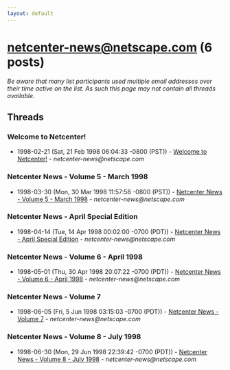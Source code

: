 ```yaml
---
layout: default
---
```


# netcenter-news@netscape.com (6 posts)

_Be aware that many list participants used multiple email addresses over their time active on the list. As such this page may not contain all threads available._

## Threads

### Welcome to Netcenter!
+ 1998-02-21 (Sat, 21 Feb 1998 06:04:33 -0800 (PST)) - [Welcome to Netcenter!](/archive/1998/02/4d0d0afa0de1e95511b681b1e9a8889a141bb2bd0d4bd74b423feb7c275d48c2) - _netcenter-news@netscape.com_

### Netcenter News - Volume 5 - March 1998
+ 1998-03-30 (Mon, 30 Mar 1998 11:57:58 -0800 (PST)) - [Netcenter News - Volume 5 - March 1998](/archive/1998/03/ff7fe343f5f074b4e850a35d08f95c6691ed85d64d7a2349e3594340133a5d0a) - _netcenter-news@netscape.com_

### Netcenter News - April Special Edition
+ 1998-04-14 (Tue, 14 Apr 1998 00:02:00 -0700 (PDT)) - [Netcenter News - April Special Edition](/archive/1998/04/bbdd078ab14cf51d95528299bc0b507ac5af1a491299509f05246384f1e48c7a) - _netcenter-news@netscape.com_

### Netcenter News - Volume 6 - April 1998
+ 1998-05-01 (Thu, 30 Apr 1998 20:07:22 -0700 (PDT)) - [Netcenter News - Volume 6 - April 1998](/archive/1998/05/0076e6d4d899eb6f875f263eb1e47580d53158fea37bf29ccf42fa336be6800f) - _netcenter-news@netscape.com_

### Netcenter News - Volume 7
+ 1998-06-05 (Fri, 5 Jun 1998 03:15:03 -0700 (PDT)) - [Netcenter News - Volume 7](/archive/1998/06/f8f6d78a906c83bc6521184e3fd8419301d7b97e20e0704dc63dfe49f4d4d4d9) - _netcenter-news@netscape.com_

### Netcenter News - Volume 8 - July 1998
+ 1998-06-30 (Mon, 29 Jun 1998 22:39:42 -0700 (PDT)) - [Netcenter News - Volume 8 - July 1998](/archive/1998/06/a762812ee6d5c3b2d2868ce93dcc4852f2ac6cb8e53f9385bb0dfb8595461479) - _netcenter-news@netscape.com_

